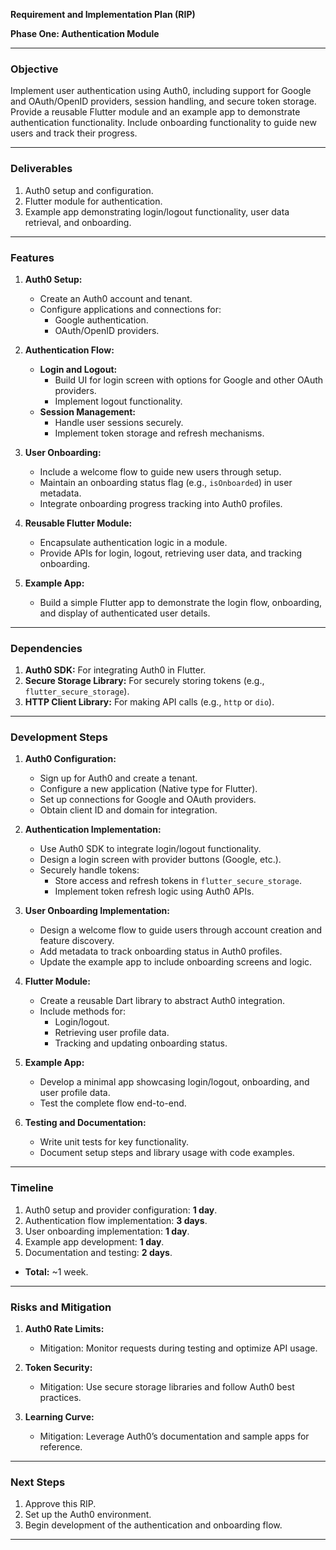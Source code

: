 **Requirement and Implementation Plan (RIP)**

**Phase One: Authentication Module**

---

### **Objective**

Implement user authentication using Auth0, including support for Google and OAuth/OpenID providers, session handling, and secure token storage. Provide a reusable Flutter module and an example app to demonstrate authentication functionality. Include onboarding functionality to guide new users and track their progress.

---

### **Deliverables**

1. Auth0 setup and configuration.  
2. Flutter module for authentication.  
3. Example app demonstrating login/logout functionality, user data retrieval, and onboarding.

---

### **Features**

1. **Auth0 Setup:**

   * Create an Auth0 account and tenant.  
   * Configure applications and connections for:  
     * Google authentication.  
     * OAuth/OpenID providers.  
2. **Authentication Flow:**

   * **Login and Logout:**  
     * Build UI for login screen with options for Google and other OAuth providers.  
     * Implement logout functionality.  
   * **Session Management:**  
     * Handle user sessions securely.  
     * Implement token storage and refresh mechanisms.  
3. **User Onboarding:**

   * Include a welcome flow to guide new users through setup.  
   * Maintain an onboarding status flag (e.g., `isOnboarded`) in user metadata.  
   * Integrate onboarding progress tracking into Auth0 profiles.  
4. **Reusable Flutter Module:**

   * Encapsulate authentication logic in a module.  
   * Provide APIs for login, logout, retrieving user data, and tracking onboarding.  
5. **Example App:**

   * Build a simple Flutter app to demonstrate the login flow, onboarding, and display of authenticated user details.

---

### **Dependencies**

1. **Auth0 SDK:** For integrating Auth0 in Flutter.  
2. **Secure Storage Library:** For securely storing tokens (e.g., `flutter_secure_storage`).  
3. **HTTP Client Library:** For making API calls (e.g., `http` or `dio`).

---

### **Development Steps**

1. **Auth0 Configuration:**

   * Sign up for Auth0 and create a tenant.  
   * Configure a new application (Native type for Flutter).  
   * Set up connections for Google and OAuth providers.  
   * Obtain client ID and domain for integration.  
2. **Authentication Implementation:**

   * Use Auth0 SDK to integrate login/logout functionality.  
   * Design a login screen with provider buttons (Google, etc.).  
   * Securely handle tokens:  
     * Store access and refresh tokens in `flutter_secure_storage`.  
     * Implement token refresh logic using Auth0 APIs.  
3. **User Onboarding Implementation:**

   * Design a welcome flow to guide users through account creation and feature discovery.  
   * Add metadata to track onboarding status in Auth0 profiles.  
   * Update the example app to include onboarding screens and logic.  
4. **Flutter Module:**

   * Create a reusable Dart library to abstract Auth0 integration.  
   * Include methods for:  
     * Login/logout.  
     * Retrieving user profile data.  
     * Tracking and updating onboarding status.  
5. **Example App:**

   * Develop a minimal app showcasing login/logout, onboarding, and user profile data.  
   * Test the complete flow end-to-end.  
6. **Testing and Documentation:**

   * Write unit tests for key functionality.  
   * Document setup steps and library usage with code examples.

---

### **Timeline**

1. Auth0 setup and provider configuration: **1 day**.  
2. Authentication flow implementation: **3 days**.  
3. User onboarding implementation: **1 day**.  
4. Example app development: **1 day**.  
5. Documentation and testing: **2 days**.  
* **Total:** \~1 week.

---

### **Risks and Mitigation**

1. **Auth0 Rate Limits:**

   * Mitigation: Monitor requests during testing and optimize API usage.  
2. **Token Security:**

   * Mitigation: Use secure storage libraries and follow Auth0 best practices.  
3. **Learning Curve:**

   * Mitigation: Leverage Auth0’s documentation and sample apps for reference.

---

### **Next Steps**

1. Approve this RIP.  
2. Set up the Auth0 environment.  
3. Begin development of the authentication and onboarding flow.

---

